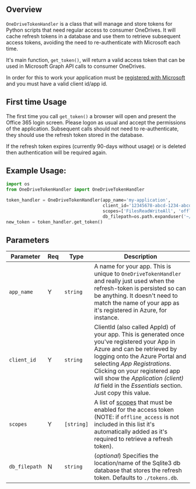 ## Overview

`OneDriveTokenHandler` is a class that will manage and store tokens for Python scripts that need regular access to consumer OneDrives. It will cache refresh tokens in a database and use them to retrieve subsequent access tokens, avoiding the need to re-authenticate with Microsoft each time.

It's main function, `get_token()`, will return a valid access token that can be used in Microsoft Graph API calls to consumer OneDrives.

In order for this to work your application must be [registered with Microsoft](https://learn.microsoft.com/en-us/entra/identity-platform/quickstart-register-app) and you must have a valid client id/app id.

## First time Usage

The first time you call `get_token()` a browser will open and present the Office 365 login screen. Please logon as usual and accept the permissions of the application. Subsequent calls should not need to re-authenticate, they should use the refresh token stored in the database.

If the refresh token expires (currently 90-days without usage) or is deleted then authentication will be required again.

## Example Usage:

```python
import os
from OneDriveTokenHandler import OneDriveTokenHandler

token_handler = OneDriveTokenHandler(app_name='my-application', 
                                     client_id='12345678-abcd-1234-abcd-12345678', 
                                     scopes=['FilesReadWriteAll', 'offline_access'], 
                                     db_filepath=os.path.expanduser('~/.local/share/my-application/settings_db')
new_token = token_handler.get_token()
```


## Parameters

| Parameter     | Req | Type     | Description                                                                                                                                                                                                                                                                                                                    |
|---------------|-----|----------|--------------------------------------------------------------------------------------------------------------------------------------------------------------------------------------------------------------------------------------------------------------------------------------------------------------------------------|
| `app_name`    | Y   | `string` | A name for your app. This is unique to `OneDriveTokenHandler` and really just used when the refresh-token is persisted so can be anything. It doesn't need to match the name of your app as it's registered in Azure, for instance.                                                                                      |
| `client_id`   | Y   | `string` | ClientId (also called AppId) of your app. This is generated once you've registered your App in Azure and can be retrieved by logging onto the Azure Portal and selecting *App Registrations*. Clicking on your registered app will show the *Application (client) Id* field in the *Essentials* section. Just copy this value. |
| `scopes`   | Y   | `[string]` | A list of [scopes](https://learn.microsoft.com/en-us/onedrive/developer/rest-api/concepts/permissions_reference?view=odsp-graph-online) that must be enabled for the access token (NOTE: if `offline_access` is not included in this list it's automatically added as it's required to retrieve a refresh token).                                                   |
| `db_filepath` | N   | `string` | (*optional*) Specifies the location/name of the Sqlite3 db database that stores the refresh token. Defaults to `./tokens.db`.                                                                                                                                                                                                   |                                                                                                                                                                   |


